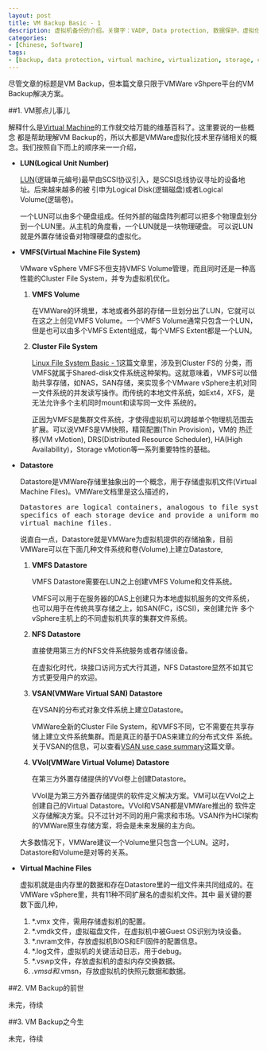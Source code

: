 ```yaml
---
layout: post
title: VM Backup Basic - 1
description: 虚拟机备份的介绍。关键字：VADP, Data protection, 数据保护，虚拟化，虚拟机，备份，恢复，VMFS，Volume。
categories:
- [Chinese, Software]
tags:
- [backup, data protection, virtual machine, virtualization, storage, cloud]
---
```


尽管文章的标题是VM Backup，但本篇文章只限于VMWare vShpere平台的VM Backup解决方案。

##1. VM那点儿事儿

解释什么是[Virtual Machine](https://en.wikipedia.org/wiki/Virtual_machine)的工作就交给万能的维基百科了。这里要说的一些概念
都是帮助理解VM Backup的，所以大都是VMWare虚拟化技术里存储相关的概念。我们按照自下而上的顺序来一一介绍，

- **LUN(Logical Unit Number)**

  [LUN](https://en.wikipedia.org/wiki/Lun)(逻辑单元编号)最早由SCSI协议引入，是SCSI总线协议寻址的设备地址。后来越来越多的被
  引申为Logical Disk(逻辑磁盘)或者Logical Volume(逻辑卷)。

  一个LUN可以由多个硬盘组成。任何外部的磁盘阵列都可以把多个物理盘划分到一个LUN里。从主机的角度看，一个LUN就是一块物理硬盘。
  可以说LUN就是外置存储设备对物理硬盘的虚拟化。

- **VMFS(Virtual Machine File System)**

  VMware vSphere VMFS不但支持VMFS Volume管理，而且同时还是一种高性能的Cluster File System，并专为虚拟机优化。

  1. **VMFS Volume**

     在VMWare的环境里，本地或者外部的存储一旦划分出了LUN，它就可以在这之上创见VMFS Volume。一个VMFS Volume通常只包含一个LUN，
	 但是也可以由多个VMFS Extent组成，每个VMFS Extent都是一个LUN。

  2. **Cluster File System**

     [Linux File System Basic - 1](http://oliveryang.net/2016/01/linux-file-system-basic-1/)这篇文章里，涉及到Cluster FS的
	 分类，而VMFS就属于Shared-disk文件系统这种架构。这就意味着，VMFS可以借助共享存储，如NAS，SAN存储，来实现多个VMware
     vSphere主机对同一文件系统的并发读写操作。而传统的本地文件系统，如Ext4，XFS，是无法允许多个主机同时mount和读写同一文件
	 系统的。

     正因为VMFS是集群文件系统，才使得虚拟机可以跨越单个物理机范围去扩展。可以说VMFS是VM快照，精简配置(Thin Provision)，VM的
     热迁移(VM vMotion), DRS(Distributed Resource Scheduler), HA(High Availability)，Storage vMotion等一系列重要特性的基础。

- **Datastore**

  Datastore是VMWare存储里抽象出的一个概念，用于存储虚拟机文件(Virtual Machine Files)。VMWare文档里是这么描述的，

  <pre>Datastores are logical containers, analogous to file systems, that hide
  specifics of each storage device and provide a uniform model for storing
  virtual machine files.</pre>

  说直白一点，Datastore就是VMWare为虚拟机提供的存储抽象，目前VMWare可以在下面几种文件系统和卷(Volume)上建立Datastore,

  1. **VMFS Datastore**

     VMFS Datastore需要在LUN之上创建VMFS Volume和文件系统。

     VMFS可以用于在服务器的DAS上创建只为本地虚拟机服务的文件系统，也可以用于在传统共享存储之上，如SAN(FC，iSCSI)，来创建允许
     多个vSphere主机上的不同虚拟机共享的集群文件系统。

  2. **NFS Datastore**

     直接使用第三方的NFS文件系统服务或者存储设备。

     在虚拟化时代，块接口访问方式大行其道，NFS Datastore显然不如其它方式更受用户的欢迎。

  3. **VSAN(VMWare Virtual SAN) Datastore**

     在VSAN的分布式对象文件系统上建立Datastore。

     VMWare全新的Cluster File System，和VMFS不同，它不需要在共享存储上建立文件系统集群。而是真正的基于DAS来建立的分布式文件
	 系统。关于VSAN的信息，可以查看[VSAN use case summary](http://oliveryang.net/2016/01/vsan-use-case-summary/)这篇文章。

  4. **VVol(VMWare Virtual Volume) Datastore**

     在第三方外置存储提供的VVol卷上创建Datastore。

     VVol是为第三方外置存储提供的软件定义解决方案。VM可以在VVol之上创建自己的Virtual Datastore。VVol和VSAN都是VMWare推出的
	 软件定义存储解决方案。只不过针对不同的用户需求和市场。VSAN作为HCI架构的VMWare原生存储方案，将会是未来发展的主方向。

  大多数情况下，VMWare建议一个Volume里只包含一个LUN。这时，Datastore和Volume是对等的关系。

- **Virtual Machine Files**

  虚拟机就是由内存里的数据和存在Datastore里的一组文件来共同组成的。在VMWare vSphere里，共有11种不同扩展名的虚拟机文件。其中
  最关键的要数下面几种，

  1. *.vmx 文件，需用存储虚拟机的配置。
  2. *.vmdk文件，虚拟磁盘文件，在虚拟机中被Guest OS识别为块设备。
  3. *.nvram文件，存放虚拟机BIOS和EFI固件的配置信息。
  4. *.log文件，虚拟机的关键活动日志，用于debug。
  5. *.vswp文件，存放虚拟机的虚拟内存交换数据。
  6. *.vmsd和*.vmsn，存放虚拟机的快照元数据和数据。

##2. VM Backup的前世

未完，待续

##3. VM Backup之今生

未完，待续
